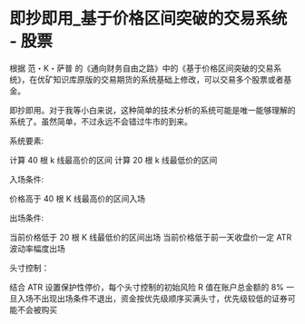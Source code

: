 # 即抄即用_基于价格区间突破的交易系统 - 股票

根据 范・K・萨普 的《通向财务自由之路》中的《基于价格区间突破的交易系统》，在优矿知识库原版的交易期货的系统基础上修改，可以交易多个股票或者基金。

即抄即用。对于我等小白来说，这种简单的技术分析的系统可能是唯一能够理解的系统了。虽然简单，不过永远不会错过牛市的到来。

系统要素:

计算 40 根 k 线最高价的区间
计算 20 根 k 线最低价的区间

入场条件:

价格高于 40 根 K 线最高价的区间入场

出场条件:

当前价格低于 20 根 K 线最低价的区间出场
当前价格低于前一天收盘价一定 ATR 波动率幅度出场

头寸控制：

结合 ATR 设置保护性停价，每个头寸控制的初始风险 R 值在账户总金额的 8%
一旦入场不出现出场条件不退出，资金按优先级顺序买满头寸，优先级较低的证券可能不会被购买